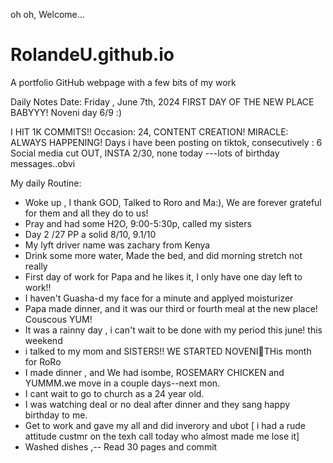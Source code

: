  oh oh, Welcome...
# RolandeU.github.io
A portfolio GitHub webpage with a few bits of my work

Daily Notes
Date: Friday , June 7th, 2024
FIRST DAY OF THE NEW PLACE BABYYY!
Noveni day 6/9 :)

I HIT 1K COMMITS!!
Occasion: 24, CONTENT CREATION!
MIRACLE: ALWAYS HAPPENING!
Days i have been posting on tiktok, consecutively : 6
Social media cut OUT, INSTA 2/30, none today ---lots of birthday messages..obvi 

My daily Routine:
- Woke up , I thank GOD, Talked to Roro and Ma:), We are forever grateful for them and all they do to us!
- Pray and had some H2O, 9:00-5:30p, called my sisters 
- Day 2 /27 PP a solid 8/10, 9.1/10
- My lyft driver name was zachary from Kenya
- Drink some more water, Made the bed, and did morning stretch not really
- First day of work for Papa and he likes it, I only have one day left to work!!
- I haven't Guasha-d my face for a minute and applyed moisturizer
- Papa made dinner, and it was our third or fourth  meal at the new place! Couscous YUM!
- It was a rainny day , i can't wait to be done with my period this june! this weekend 
- i talked to my mom and SISTERS!! WE STARTED NOVENI🥹THis month for RoRo
- I made dinner , and We had isombe, ROSEMARY CHICKEN and YUMMM.we move in a couple days--next mon.
- I cant wait to go to church as a 24 year old.
- I was watching deal or no deal after dinner and they sang happy birthday to me.
- Get to work and gave my all and did inverory and ubot
[ i had a rude attitude custmr on the texh call today who almost made me lose it]
- Washed dishes ,-- Read 30 pages and commit



